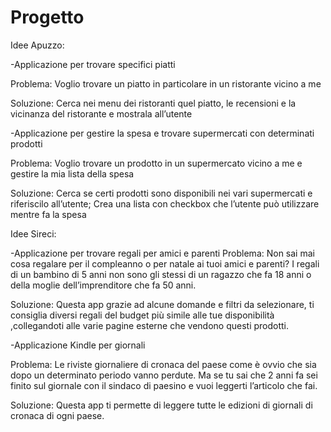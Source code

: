 # Progetto

Idee Apuzzo:

-Applicazione per trovare specifici piatti

Problema: Voglio trovare un piatto in particolare in un ristorante vicino a me

Soluzione: Cerca nei menu dei ristoranti quel piatto, le recensioni e la vicinanza del ristorante e mostrala all’utente


-Applicazione per gestire la spesa e trovare supermercati con determinati prodotti

Problema: Voglio trovare un prodotto in un supermercato vicino a me e gestire la mia lista della spesa

Soluzione: Cerca se certi prodotti sono disponibili nei vari supermercati e riferiscilo all’utente; Crea una lista con checkbox che l’utente può utilizzare mentre fa la spesa




Idee Sireci:

-Applicazione per trovare regali per amici e parenti
Problema: Non sai mai cosa regalare per il compleanno o per natale ai tuoi amici e parenti? I regali di un bambino di 5 anni non sono gli stessi di un ragazzo che fa 18 anni o della moglie dell’imprenditore che fa 50 anni. 

Soluzione: Questa app grazie ad alcune domande e filtri da selezionare, ti consiglia diversi regali del budget più simile alle tue disponibilità ,collegandoti alle varie pagine esterne che vendono questi prodotti.


-Applicazione Kindle per giornali

Problema: Le riviste giornaliere di cronaca del paese come è ovvio che sia dopo un determinato periodo vanno perdute. Ma se tu sai che 2 anni fa sei finito sul giornale con il sindaco di paesino e vuoi leggerti l’articolo che fai.

Soluzione: Questa app ti permette di leggere tutte le edizioni di giornali di cronaca di ogni paese.
